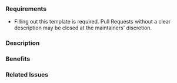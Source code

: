 ### Requirements

* Filling out this template is required. Pull Requests without a clear description may be closed at the maintainers' discretion.

### Description

<!--

We must be able to understand your proposed change from this description. If we can't understand what the code will do from this description, the Pull Request may be closed at the maintainers' discretion. Keep in mind that the maintainer reviewing this PR may not be familiar with or have worked with the code recently, so please walk us through the concepts.

-->

### Benefits

<!-- What does this fix or improve? -->

### Related Issues

<!-- Whether this fixes a bug or fulfills a feature request, please list any related Issues here. -->


